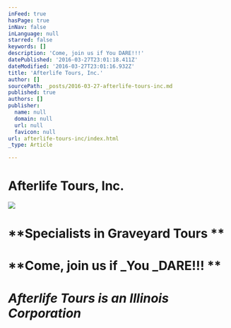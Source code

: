 ```yaml
---
inFeed: true
hasPage: true
inNav: false
inLanguage: null
starred: false
keywords: []
description: 'Come, join us if You DARE!!!'
datePublished: '2016-03-27T23:01:18.411Z'
dateModified: '2016-03-27T23:01:16.932Z'
title: 'Afterlife Tours, Inc.'
author: []
sourcePath: _posts/2016-03-27-afterlife-tours-inc.md
published: true
authors: []
publisher:
  name: null
  domain: null
  url: null
  favicon: null
url: afterlife-tours-inc/index.html
_type: Article

---
```

# Afterlife Tours, Inc.
![](https://s3-us-west-2.amazonaws.com/the-grid-img/p/134f9820c9128c2b3192ab6928814c14cd728d25.jpg)

# **Specialists in Graveyard Tours **

# **Come, join us if _You _DARE!!! **

# **_Afterlife Tours is an Illinois Corporation_**